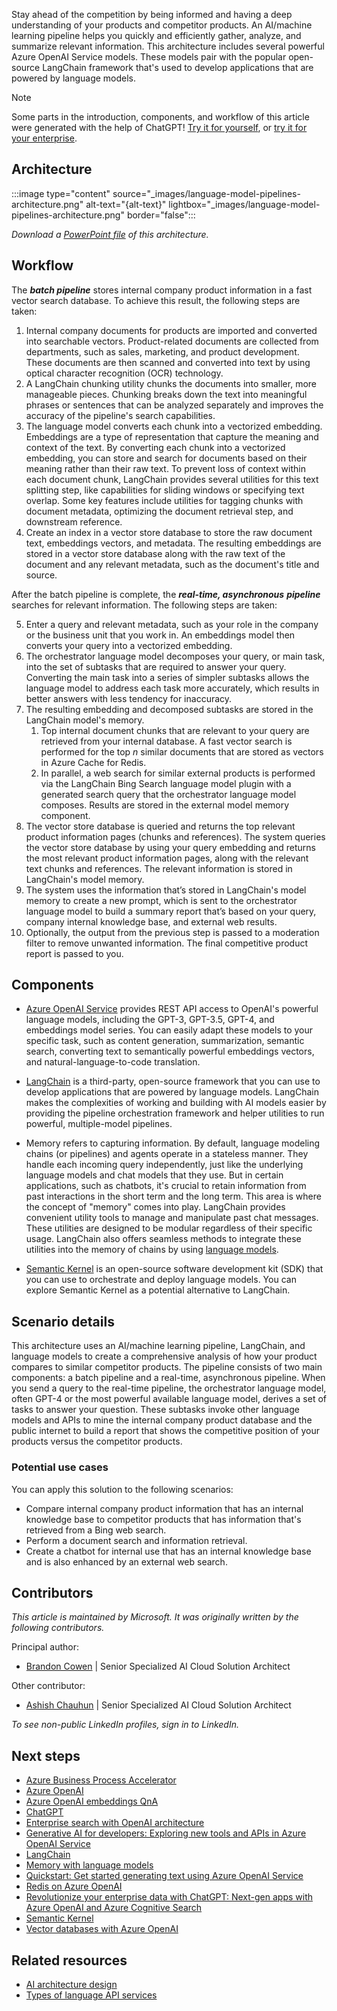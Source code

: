 Stay ahead of the competition by being informed and having a deep understanding of your products and competitor products. An AI/machine learning pipeline helps you quickly and efficiently gather, analyze, and summarize relevant information. This architecture includes several powerful Azure OpenAI Service models. These models pair with the popular open-source LangChain framework that's used to develop applications that are powered by language models.

> [!NOTE]
> Some parts in the introduction, components, and workflow of this article were generated with the help of ChatGPT! [Try it for yourself](https://chat.openai.com), or [try it for your enterprise](/azure/cognitive-services/openai/quickstart?pivots=programming-language-studio&tabs=command-line).

## Architecture

:::image type="content" source="_images/language-model-pipelines-architecture.png" alt-text="{alt-text}" lightbox="_images/language-model-pipelines-architecture.png" border="false":::

*Download a [PowerPoint file](https://arch-center.azureedge.net/language-model-pipelines-architecture.pptx) of this architecture.*

## Workflow

The ***batch pipeline*** stores internal company product information in a fast vector search database. To achieve this result, the following steps are taken:

1. Internal company documents for products are imported and converted into searchable vectors. Product-related documents are collected from departments, such as sales, marketing, and product development. These documents are then scanned and converted into text by using optical character recognition (OCR) technology.
1. A LangChain chunking utility chunks the documents into smaller, more manageable pieces. Chunking breaks down the text into meaningful phrases or sentences that can be analyzed separately and improves the accuracy of the pipeline's search capabilities.
1. The language model converts each chunk into a vectorized embedding. Embeddings are a type of representation that capture the meaning and context of the text. By converting each chunk into a vectorized embedding, you can store and search for documents based on their meaning rather than their raw text. To prevent loss of context within each document chunk, LangChain provides several utilities for this text splitting step, like capabilities for sliding windows or specifying text overlap. Some key features include utilities for tagging chunks with document metadata, optimizing the document retrieval step, and downstream reference.
1. Create an index in a vector store database to store the raw document text, embeddings vectors, and metadata. The resulting embeddings are stored in a vector store database along with the raw text of the document and any relevant metadata, such as the document's title and source.

After the batch pipeline is complete, the ***real-time, asynchronous*** ***pipeline*** searches for relevant information. The following steps are taken:

5. Enter a query and relevant metadata, such as your role in the company or the business unit that you work in. An embeddings model then converts your query into a vectorized embedding.
6. The orchestrator language model decomposes your query, or main task, into the set of subtasks that are required to answer your query. Converting the main task into a series of simpler subtasks allows the language model to address each task more accurately, which results in better answers with less tendency for inaccuracy.
7. The resulting embedding and decomposed subtasks are stored in the LangChain model's memory.
   1. Top internal document chunks that are relevant to your query are retrieved from your internal database. A fast vector search is performed for the top *n* similar documents that are stored as vectors in Azure Cache for Redis.
   1. In parallel, a web search for similar external products is performed via the LangChain Bing Search language model plugin with a generated search query that the orchestrator language model composes. Results are stored in the external model memory component.
8. The vector store database is queried and returns the top relevant product information pages (chunks and references). The system queries the vector store database by using your query embedding and returns the most relevant product information pages, along with the relevant text chunks and references. The relevant information is stored in LangChain's model memory.
9. The system uses the information that’s stored in LangChain's model memory to create a new prompt, which is sent to the orchestrator language model to build a summary report that’s based on your query, company internal knowledge base, and external web results.
10. Optionally, the output from the previous step is passed to a moderation filter to remove unwanted information. The final competitive product report is passed to you.

## Components

- [Azure OpenAI Service](https://azure.microsoft.com/products/cognitive-services/openai-service) provides REST API access to OpenAI's powerful language models, including the GPT-3, GPT-3.5, GPT-4, and embeddings model series. You can easily adapt these models to your specific task, such as content generation, summarization, semantic search, converting text to semantically powerful embeddings vectors, and natural-language-to-code translation.

- [LangChain](https://python.langchain.com/v0.1/docs/get_started/introduction/) is a third-party, open-source framework that you can use to develop applications that are powered by language models. LangChain makes the complexities of working and building with AI models easier by providing the pipeline orchestration framework and helper utilities to run powerful, multiple-model pipelines.

- Memory refers to capturing information. By default, language modeling chains (or pipelines) and agents operate in a stateless manner. They handle each incoming query independently, just like the underlying language models and chat models that they use. But in certain applications, such as chatbots, it's crucial to retain information from past interactions in the short term and the long term. This area is where the concept of "memory" comes into play. LangChain provides convenient utility tools to manage and manipulate past chat messages. These utilities are designed to be modular regardless of their specific usage. LangChain also offers seamless methods to integrate these utilities into the memory of chains by using [language models](https://python.langchain.com/docs/modules/memory/).

- [Semantic Kernel](/semantic-kernel) is an open-source software development kit (SDK) that you can use to orchestrate and deploy language models. You can explore Semantic Kernel as a potential alternative to LangChain.

## Scenario details

This architecture uses an AI/machine learning pipeline, LangChain, and language models to create a comprehensive analysis of how your product compares to similar competitor products. The pipeline consists of two main components: a batch pipeline and a real-time, asynchronous pipeline. When you send a query to the real-time pipeline, the orchestrator language model, often GPT-4 or the most powerful available language model, derives a set of tasks to answer your question. These subtasks invoke other language models and APIs to mine the internal company product database and the public internet to build a report that shows the competitive position of your products versus the competitor products.

### Potential use cases

You can apply this solution to the following scenarios:

- Compare internal company product information that has an internal knowledge base to competitor products that has information that's retrieved from a Bing web search.
- Perform a document search and information retrieval.
- Create a chatbot for internal use that has an internal knowledge base and is also enhanced by an external web search.

## Contributors

*This article is maintained by Microsoft. It was originally written by the following contributors.*

Principal author:

- [Brandon Cowen](https://www.linkedin.com/in/brandon-cowen-1658211b) | Senior Specialized AI Cloud Solution Architect

Other contributor:

- [Ashish Chauhun](https://www.linkedin.com/in/a69171115) | Senior Specialized AI Cloud Solution Architect

*To see non-public LinkedIn profiles, sign in to LinkedIn.*

## Next steps

- [Azure Business Process Accelerator](https://github.com/Azure/business-process-automation)
- [Azure OpenAI](/azure/cognitive-services/openai)
- [Azure OpenAI embeddings QnA](https://github.com/azure-samples/azure-open-ai-embeddings-qna)
- [ChatGPT](https://chat.openai.com)
- [Enterprise search with OpenAI architecture](https://github.com/MSUSAzureAccelerators/Knowledge-Mining-with-OpenAI)
- [Generative AI for developers: Exploring new tools and APIs in Azure OpenAI Service](https://techcommunity.microsoft.com/t5/ai-cognitive-services-blog/generative-ai-for-developers-exploring-new-tools-and-apis-in/ba-p/3817003)
- [LangChain](https://python.langchain.com/v0.1/docs/get_started/introduction/)
- [Memory with language models](https://python.langchain.com/docs/modules/memory/)
- [Quickstart: Get started generating text using Azure OpenAI Service](/azure/cognitive-services/openai/quickstart?pivots=programming-language-studio&tabs=command-line)
- [Redis on Azure OpenAI](https://github.com/openai/openai-cookbook/tree/main/examples/vector_databases/redis)
- [Revolutionize your enterprise data with ChatGPT: Next-gen apps with Azure OpenAI and Azure Cognitive Search](https://techcommunity.microsoft.com/t5/ai-applied-ai-blog/revolutionize-your-enterprise-data-with-chatgpt-next-gen-apps-w/ba-p/3762087)
- [Semantic Kernel](/semantic-kernel/overview)
- [Vector databases with Azure OpenAI](https://github.com/openai/openai-cookbook/tree/main/examples/vector_databases)

## Related resources

- [AI architecture design](/azure/architecture/data-guide/big-data/ai-overview)
- [Types of language API services](/azure/architecture/data-guide/cognitive-services/language-api)
